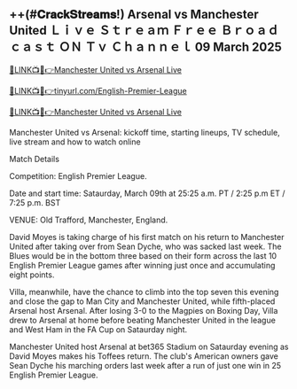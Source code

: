<h2>++(#𝐂𝐫𝐚𝐜𝐤𝐒𝐭𝐫𝐞𝐚𝐦𝐬!) Arsenal vs Manchester United Ｌｉｖｅ Ｓｔｒｅａｍ Ｆｒｅｅ Ｂｒｏａｄｃａｓｔ ＯＮ Ｔｖ Ｃｈａｎｎｅｌ 09 March 2025</h2>

[🔴LINK📺📱👉Manchester United vs Arsenal Live](https://awesomesalatv.blogspot.com/2025/03/arsenal-vs-man-united-live.html)

[🔴LINK📺📱👉tinyurl.com/English-Premier-League](https://awesomesalatv.blogspot.com/2025/03/arsenal-vs-man-united-live.html)

[🔴LINK📺📱👉Manchester United vs Arsenal Live](https://awesomesalatv.blogspot.com/2025/03/arsenal-vs-man-united-live.html)

Manchester United vs Arsenal: kickoff time, starting lineups, TV schedule, live stream and how to watch online

Match Details

Competition: English Premier League.



Date and start time: Sataurday, March 09th at 25:25 a.m. PT / 2:25 p.m ET / 7:25 p.m. BST



VENUE: Old Trafford, Manchester, England.



David Moyes is taking charge of his first match on his return to Manchester United after taking over from Sean Dyche, who was sacked last week. The Blues would be in the bottom three based on their form across the last 10 English Premier League games after winning just once and accumulating eight points.



Villa, meanwhile, have the chance to climb into the top seven this evening and close the gap to Man City and Manchester United, while fifth-placed Arsenal host Arsenal. After losing 3-0 to the Magpies on Boxing Day, Villa drew to Arsenal at home before beating Manchester United in the league and West Ham in the FA Cup on Sataurday night.



Manchester United host Arsenal at bet365 Stadium on Sataurday evening as David Moyes makes his Toffees return. The club's American owners gave Sean Dyche his marching orders last week after a run of just one win in 25 English Premier League.
